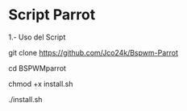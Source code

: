 # Script Parrot

1.- Uso del Script

git clone https://github.com/Jco24k/Bspwm-Parrot

cd BSPWMparrot

chmod +x install.sh

./install.sh

